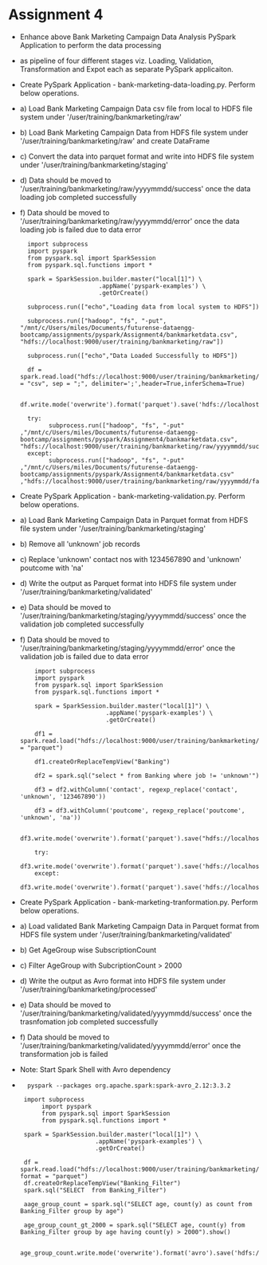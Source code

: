 # Assignment 4

- Enhance above Bank Marketing Campaign Data Analysis PySpark Application to perform the data processing
- as pipeline of four different stages viz. Loading, Validation, Transformation and Expot each as separate PySpark applicaiton.

- Create PySpark Application - bank-marketing-data-loading.py. Perform below operations.

 - 	a) Load Bank Marketing Campaign Data csv file from local to HDFS file system under '/user/training/bankmarketing/raw'
 - 	b) Load Bank Marketing Campaign Data from HDFS file system under '/user/training/bankmarketing/raw' and create DataFrame
 - 	c) Convert the data into parquet format and write into HDFS file system under '/user/training/bankmarketing/staging'
 - 	d) Data should be moved to '/user/training/bankmarketing/raw/yyyymmdd/success' once the data loading job completed successfully
 - 	f) Data should be moved to '/user/training/bankmarketing/raw/yyyymmdd/error' once the data loading job is failed due to data error
  
          import subprocess
          import pyspark
          from pyspark.sql import SparkSession
          from pyspark.sql.functions import *

          spark = SparkSession.builder.master("local[1]") \
                              .appName('pyspark-examples') \
                              .getOrCreate()

          subprocess.run(["echo","Loading data from local system to HDFS"])

          subprocess.run(["hadoop", "fs", "-put",  "/mnt/c/Users/miles/Documents/futurense-dataengg-bootcamp/assignments/pyspark/Assignment4/bankmarketdata.csv", "hdfs://localhost:9000/user/training/bankmarketing/raw"])

          subprocess.run(["echo","Data Loaded Successfully to HDFS"])

          df = spark.read.load("hdfs://localhost:9000/user/training/bankmarketing/raw/bankmarketdata.csv",format = "csv", sep = ";", delimiter=';',header=True,inferSchema=True)

          df.write.mode('overwrite').format('parquet').save('hdfs://localhost:9000/user/training/bankmarketing/staging')

          try:
                subprocess.run(["hadoop", "fs", "-put" ,"/mnt/c/Users/miles/Documents/futurense-dataengg-bootcamp/assignments/pyspark/Assignment4/bankmarketdata.csv", "hdfs://localhost:9000/user/training/bankmarketing/raw/yyyymmdd/success"])
          except:
                subprocess.run(["hadoop", "fs", "-put" ,"/mnt/c/Users/miles/Documents/futurense-dataengg-bootcamp/assignments/pyspark/Assignment4/bankmarketdata.csv" ,"hdfs://localhost:9000/user/training/bankmarketing/raw/yyyymmdd/failure"])


- 	Create PySpark Application - bank-marketing-validation.py. Perform below operations.
- 	a) Load Bank Marketing Campaign Data in Parquet format from HDFS file system under '/user/training/bankmarketing/staging'
- 	b) Remove all 'unknown' job records 
- 	c) Replace 'unknown' contact nos with 1234567890 and 'unknown' poutcome with 'na'
- 	d) Write the output as Parquet format into HDFS file system under '/user/training/bankmarketing/validated'
- 	e) Data should be moved to '/user/training/bankmarketing/staging/yyyymmdd/success' once the validation job completed successfully
- 	f) Data should be moved to '/user/training/bankmarketing/staging/yyyymmdd/error' once the validation job is failed due to data error


            import subprocess
            import pyspark
            from pyspark.sql import SparkSession
            from pyspark.sql.functions import *

            spark = SparkSession.builder.master("local[1]") \
                                .appName('pyspark-examples') \
                                .getOrCreate()

            df1 = spark.read.load("hdfs://localhost:9000/user/training/bankmarketing/staging",format = "parquet")

            df1.createOrReplaceTempView("Banking")

            df2 = spark.sql("select * from Banking where job != 'unknown'")

            df3 = df2.withColumn('contact', regexp_replace('contact', 'unknown', '123467890'))

            df3 = df3.withColumn('poutcome', regexp_replace('poutcome', 'unknown', 'na'))

            df3.write.mode('overwrite').format('parquet').save("hdfs://localhost:9000/user/training/bankmarketing/validated")

            try:
              df3.write.mode('overwrite').format('parquet').save('hdfs://localhost:9000/user/training/bankmarketing/staging/yyyymmdd/success')
            except:
              df3.write.mode('overwrite').format('parquet').save('hdfs://localhost:9000/user/training/bankmarketing/staging/yyyymmdd/failure')
 
- Create PySpark Application - bank-marketing-tranformation.py. Perform below operations.
- 	a) Load validated Bank Marketing Campaign Data in Parquet format from HDFS file system under '/user/training/bankmarketing/validated'
- 	b) Get AgeGroup wise SubscriptionCount
- 	c) Filter AgeGroup with SubcriptionCount > 2000 
-	 d) Write the output as Avro format into HDFS file system under '/user/training/bankmarketing/processed'
- 	e) Data should be moved to '/user/training/bankmarketing/validated/yyyymmdd/success' once the trasnfomation job completed successfully
- 	f) Data should be moved to '/user/training/bankmarketing/validated/yyyymmdd/error' once the transformation job is failed
 
- Note: Start Spark Shell with Avro dependency
-       pyspark --packages org.apache.spark:spark-avro_2.12:3.3.2
 
       import subprocess
            import pyspark
            from pyspark.sql import SparkSession
            from pyspark.sql.functions import *

       spark = SparkSession.builder.master("local[1]") \
                           .appName('pyspark-examples') \
                           .getOrCreate()
 
       df = spark.read.load("hdfs://localhost:9000/user/training/bankmarketing/validated", format = "parquet")
       df.createOrReplaceTempView("Banking_Filter")
       spark.sql("SELECT  from Banking_Filter")
       
       aage_group_count = spark.sql("SELECT age, count(y) as count from Banking_Filter group by age")
       
       age_group_count_gt_2000 = spark.sql("SELECT age, count(y) from Banking_Filter group by age having count(y) > 2000").show()
       
       age_group_count.write.mode('overwrite').format('avro').save('hdfs://localhost:9000/user/training/bankmarketing/processed')
       
       
       
